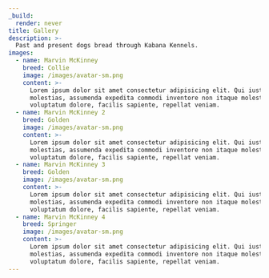 ```yaml
---
_build:
  render: never
title: Gallery
description: >-
  Past and present dogs bread through Kabana Kennels.
images:
  - name: Marvin McKinney
    breed: Collie
    image: /images/avatar-sm.png
    content: >-
      Lorem ipsum dolor sit amet consectetur adipisicing elit. Qui iusto illo
      molestias, assumenda expedita commodi inventore non itaque molestiae
      voluptatum dolore, facilis sapiente, repellat veniam.
  - name: Marvin McKinney 2
    breed: Golden
    image: /images/avatar-sm.png
    content: >-
      Lorem ipsum dolor sit amet consectetur adipisicing elit. Qui iusto illo
      molestias, assumenda expedita commodi inventore non itaque molestiae
      voluptatum dolore, facilis sapiente, repellat veniam.
  - name: Marvin McKinney 3
    breed: Golden
    image: /images/avatar-sm.png
    content: >-
      Lorem ipsum dolor sit amet consectetur adipisicing elit. Qui iusto illo
      molestias, assumenda expedita commodi inventore non itaque molestiae
      voluptatum dolore, facilis sapiente, repellat veniam.
  - name: Marvin McKinney 4
    breed: Springer
    image: /images/avatar-sm.png
    content: >-
      Lorem ipsum dolor sit amet consectetur adipisicing elit. Qui iusto illo
      molestias, assumenda expedita commodi inventore non itaque molestiae
      voluptatum dolore, facilis sapiente, repellat veniam.
---
```


